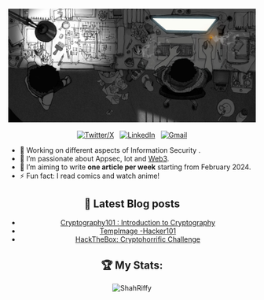 <div align="center">

[![Hello World, I'm Jasper!](cover.jpg)](https://github.com/ShahRiffy)


[![Twitter/X](https://skillicons.dev/icons?i=twitter)](https://twitter.com/ShahRiffy) &nbsp;
[![LinkedIn](https://skillicons.dev/icons?i=linkedin)](https://www.linkedin.com/in/ShahRiffy/) &nbsp;
[![Gmail](https://skillicons.dev/icons?i=gmail)](mailto:shrifat.working@gmail.com?subject=Hello%20ShahRiffy,%20From%20Github)

</div>

- 🐛 Working on different aspects of Information Security .
- 🌱 I’m passionate about Appsec, Iot and [Web3](https://ethereum.org/en/web3/).
- 📝 I’m aiming to write **one article per week** starting from February 2024.
- ⚡ Fun fact: I read comics and watch anime!

<div align="center">

## 📕 Latest Blog posts
<!-- BLOG-POST-LIST:START -->
- [Cryptography101 : Introduction to Cryptography](https://shahriffy.medium.com/cryptography101-introduction-to-cryptography-1aefb978b802)
- [TempImage -Hacker101](https://shahriffy.medium.com/tempimage-hacker101-8f61febb6e0d)
- [HackTheBox: Cryptohorrific Challenge](https://shahriffy.medium.com/hackthebox-cryptohorrific-challenge-4f4cb5263565)
<!-- BLOG-POST-LIST:END -->


<div align="center">

## 🏆 My Stats:

<p>
<div align="center">
<!-- <p><img src="https://github-readme-stats.vercel.app/api?username=alamin0x01&show_icons=true&locale=en&theme=tokyonight" alt="alamin0x01" width="50%" /></p> -->
<p><img src="https://github-readme-streak-stats.herokuapp.com/?user=ShahRiffy&&theme=tokyonight" alt="ShahRiffy" width="50%" /></p>
<div/> 
   <!-- ! .....      <div align="center">
</p>
